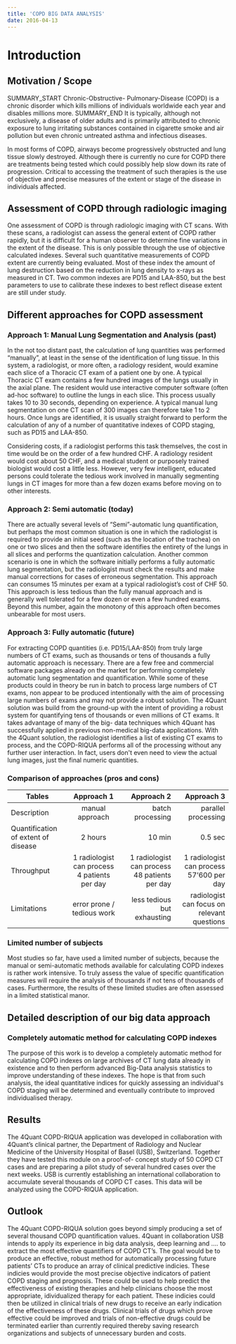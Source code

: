 ```yaml
---
title: 'COPD BIG DATA ANALYSIS'
date: 2016-04-13
---
```

# Introduction

## Motivation / Scope

SUMMARY_START Chronic-Obstructive- Pulmonary-Disease (COPD) is a chronic disorder which kills millions of individuals worldwide each year and disables millions more. SUMMARY_END It is typically, although not exclusively, a disease of older adults and is primarily attributed to chronic exposure to lung irritating substances contained in cigarette smoke and air pollution but even chronic untreated asthma and infectious diseases.

In most forms of COPD, airways become progressively obstructed and lung tissue slowly destroyed.  Although there is currently no cure for COPD there are treatments being tested which could possibly help slow down its rate of progression. Critical to accessing the treatment of such therapies is the use of objective and precise measures of the extent or stage of the disease in individuals affected.

## Assessment of COPD through radiologic imaging

One assessment of COPD is through radiologic imaging with CT scans. With these scans, a radiologist can assess the general extent of COPD rather rapidly, but it is difficult for a human observer to determine fine variations in the extent of the disease. This is only possible through the use of objective calculated indexes. Several such quantitative measurements of COPD extent are currently being evaluated. Most of these index the amount of lung destruction based on the reduction in lung density to x-rays as measured in CT. Two common indexes are PD15 and LAA-850, but the best parameters to use to calibrate these indexes to best reflect disease extent are still under study.

## Different approaches for COPD assessment

### Approach 1: Manual Lung Segmentation and Analysis (past)

In the not too distant past, the calculation of lung quantities was performed “manually”, at least in the sense of the identification of lung tissue. In this system, a radiologist, or more often, a radiology resident, would examine each slice of a Thoracic CT exam of a patient one by one. A typical Thoracic CT exam contains a few hundred images of the lungs usually in the axial plane. The resident would use interactive computer software (often ad-hoc software) to outline the lungs in each slice. This process usually takes 10 to 30 seconds, depending on experience. A typical manual lung segmentation on one CT scan of 300 images can therefore take 1 to 2 hours. Once lungs are identified, it is usually straight forward to perform the calculation of any of a number of quantitative indexes of COPD staging, such as PD15 and LAA-850.

Considering costs, if a radiologist performs this task themselves, the cost in time would be on the order of a few hundred CHF. A radiology resident would cost about 50 CHF, and a medical student or purposely trained biologist would cost a little less. However, very few intelligent, educated persons could tolerate the tedious work involved in manually segmenting lungs in CT images for more than a few dozen exams before moving on to other interests.

### Approach 2: Semi automatic (today)

There are actually several levels of “Semi”-automatic lung quantification, but perhaps the most common situation is one in which the radiologist is required to provide an initial seed (such as the location of the trachea) on one or two slices and then the software identifies the entirety of the lungs in all slices and performs the quantization calculation. Another common scenario is one in which the software initially performs a fully automatic lung segmentation, but the radiologist must check the results and make manual corrections for cases of erroneous segmentation. This approach can consumes 15 minutes per exam at a typical radiologist’s cost of CHF 50. This approach is less tedious than the fully manual approach and is generally well tolerated for a few dozen or even a few hundred exams. Beyond this number, again the monotony of this approach often becomes unbearable for most users.

### Approach 3: Fully automatic (future)

For extracting COPD quantities (i.e. PD15/LAA-850) from truly large numbers of CT exams, such as thousands or tens of thousands a fully automatic approach is necessary. There are a few free and commercial software packages already on the market for performing completely automatic lung segmentation and quantification. While some of these products could in theory be run in batch to process large numbers of CT exams, non appear to be produced intentionally with the aim of processing large numbers of exams and may not provide a robust solution.  The 4Quant solution was build from the ground-up with the intent of providing a robust system for quantifying tens of thousands or even millions of CT exams. It takes advantage of many of the big- data techniques which 4Quant has successfully applied in previous non-medical big-data applications. With the 4Quant solution, the radiologist identifies a list of existing CT exams to process, and the COPD-RIQUA performs all of the processing without any further user interaction. In fact, users don&#39;t even need to view the actual lung images, just the final numeric quantities.

### Comparison of approaches (pros and cons)

| Tables        | Approach 1    | Approach 2  | Approach 3 |
| ------------- |:-------------:| -----------:| ---------: |
| Description      | manual approach | batch processing | parallel processing    |
| Quantification of extent of disease      | 2 hours      |    10 min |  0.5 sec   |
| Throughput | 1 radiologist can process 4 patients per day | 1 radiologist can process 48 patients per day | 1 radiologist can process 57’600 per day |
| Limitations | error prone / tedious work  | less tedious but exhausting | radiologist can focus on relevant questions |

### Limited number of subjects
Most studies so far, have used a limited number of subjects, because the manual or semi-automatic methods available for calculating COPD indexes is rather work intensive. To truly assess the value of specific quantification measures will require the analysis of thousands if not tens of thousands of cases. Furthermore, the results of these limited studies are often assessed in a limited statistical manor.

## Detailed description of our big data approach

### Completely automatic method for calculating COPD indexes

The purpose of this work is to develop a completely automatic method for calculating COPD indexes on large archives of CT lung data already in existence and to then perform advanced Big-Data analysis statistics to improve understanding of these indexes. The hope is that from such analysis, the ideal quantitative indices for quickly assessing an individual&#39;s COPD staging will be determined and eventually contribute to improved individualised therapy.

## Results

The 4Quant COPD-RIQUA application was developed in collaboration with 4Quant’s clinical partner, the Department of Radiology and Nuclear Medicine of the University Hospital of Basel (USB), Switzerland. Together they have tested this module on a proof-of- concept study of 50 COPD CT cases and are preparing a pilot study of several hundred cases over the next weeks. USB is currently establishing an international collaboration to accumulate several thousands of COPD CT cases. This data will be analyzed using the COPD-RIQUA application.

## Outlook
The 4Quant COPD-RIQUA solution goes beyond simply producing a set of several thousand COPD quantification values. 4Quant in collaboration USB intends to apply its experience in big data analysis, deep learning and …. to extract the most effective quantifiers of COPD CT’s. The goal would be to produce an effective, robust method for automatically processing future patients’ CTs to produce an array of clinical predictive indicies. These indicies would provide the most precise objective indicators of patient COPD staging and prognosis. These could be used to help predict the effectiveness of existing therapies and help clinicians choose the most appropriate, idividualized therapy for each patient. These indicies could then be utilized in clinical trials of new drugs to receive an early indication of the effectiveness of these drugs. Clinical trials of drugs which prove effective could be improved and trials of non-effective drugs could be terminated earlier than currently required thereby saving research organizations and subjects of unnecessary burden and costs.
